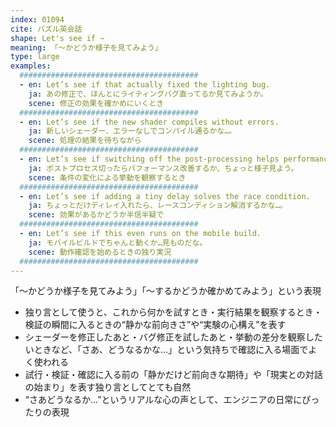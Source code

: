```yaml
---
index: 01094
cite: パズル英会話
shape: Let's see if ~
meaning: 「〜かどうか様子を見てみよう」
type: large
examples:
  ########################################
  - en: Let’s see if that actually fixed the lighting bug.
    ja: あの修正で、ほんとにライティングバグ直ってるか見てみようか。
    scene: 修正の効果を確かめにいくとき
  ########################################
  - en: Let’s see if the new shader compiles without errors.
    ja: 新しいシェーダー、エラーなしでコンパイル通るかな…。
    scene: 処理の結果を待ちながら
  ########################################
  - en: Let’s see if switching off the post-processing helps performance.
    ja: ポストプロセス切ったらパフォーマンス改善するか、ちょっと様子見よう。
    scene: 条件の変化による挙動を観察するとき
  ########################################
  - en: Let’s see if adding a tiny delay solves the race condition.
    ja: ちょっとだけディレイ入れたら、レースコンディション解消するかな…。
    scene: 効果があるかどうか半信半疑で
  ########################################
  - en: Let’s see if this even runs on the mobile build.
    ja: モバイルビルドでちゃんと動くか…見ものだな。
    scene: 動作確認を始めるときの独り実況
  ########################################
---
```


「〜かどうか様子を見てみよう」「〜するかどうか確かめてみよう」という表現

- 独り言として使うと、これから何かを試すとき・実行結果を観察するとき・検証の瞬間に入るときの“静かな前向きさ”や“実験の心構え”を表す
- シェーダーを修正したあと・バグ修正を試したあと・挙動の差分を観察したいときなど、「さあ、どうなるかな…」という気持ちで確認に入る場面でよく使われる
- 試行・検証・確認に入る前の「静かだけど前向きな期待」や「現実との対話の始まり」を表す独り言としてとても自然
- “さあどうなるか…”というリアルな心の声として、エンジニアの日常にぴったりの表現
